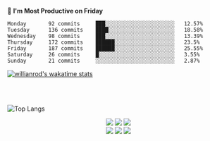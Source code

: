 📅 **I'm Most Productive on Friday** 

```text
Monday       92 commits     ███░░░░░░░░░░░░░░░░░░░░░░   12.57% 
Tuesday      136 commits    ████░░░░░░░░░░░░░░░░░░░░░   18.58% 
Wednesday    98 commits     ███░░░░░░░░░░░░░░░░░░░░░░   13.39% 
Thursday     172 commits    ██████░░░░░░░░░░░░░░░░░░░   23.5% 
Friday       187 commits    ██████░░░░░░░░░░░░░░░░░░░   25.55% 
Saturday     26 commits     █░░░░░░░░░░░░░░░░░░░░░░░░   3.55% 
Sunday       21 commits     ░░░░░░░░░░░░░░░░░░░░░░░░░   2.87%

```

[![willianrod's wakatime stats](https://github-readme-stats.vercel.app/api/wakatime?username=sinde530)](https://github.com/anuraghazra/github-readme-stats)

<!-- ### Hi there 👋 -->

<!-- github images (gif) -->
<!-- ![https://github.githubassets.com/images/mona-loading-default.gif](https://github.githubassets.com/images/mona-loading-default.gif) -->

<!-- github stars -->
<!-- ![Anurag's GitHub stats](https://github-readme-stats.vercel.app/api?username=sinde530&theme=radical&show_icons=true)  -->

<!-- github language -->

<br>
<br>

![Top Langs](https://github-readme-stats.vercel.app/api/top-langs/?username=sinde530)

<!-- </div> -->

<!--
**sinde530/sinde530** is a ✨ _special_ ✨ repository because its `README.md` (this file) appears on your GitHub profile.

Here are some ideas to get you started:

- 🔭 I’m currently working on ...
- 🌱 I’m currently learning ...
- 👯 I’m looking to collaborate on ...
- 🤔 I’m looking for help with ...
- 💬 Ask me about ...
- 📫 How to reach me: ...
- 😄 Pronouns: ...
- ⚡ Fun fact: ...
-->

<div align="center">
    <img src="https://img.shields.io/badge/JavaScript-F7DF1E?style=for-the-badge&logo=javascript&logoColor=white">
    <img src="https://img.shields.io/badge/React-61DAFB?style=for-the-badge&logo=React&logoColor=black">
    <img src="https://img.shields.io/badge/Redux-764ABC?style=for-the-badge&logo=Redux&logoColor=white">
    <br/>
    <img src="https://img.shields.io/badge/Typescript-3178C6?style=for-the-badge&logo=Typescript&logoColor=white">
    <img src="https://img.shields.io/badge/Babel-F9DC3E?style=for-the-badge&logo=Babel&logoColor=white">
    <img src="https://img.shields.io/badge/Webpack-8DD6F9?style=for-the-badge&logo=Webpack&logoColor=white">
</div>
